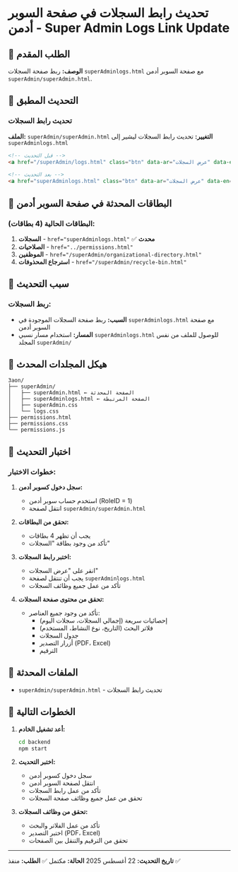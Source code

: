 # تحديث رابط السجلات في صفحة السوبر أدمن - Super Admin Logs Link Update

## 🎯 الطلب المقدم
**الوصف:** ربط صفحة السجلات `superAdminlogs.html` مع صفحة السوبر أدمن `superAdmin/superAdmin.html`.

## 🔧 التحديث المطبق

### تحديث رابط السجلات
**الملف:** `superAdmin/superAdmin.html`
**التغيير:** تحديث رابط السجلات ليشير إلى `superAdminlogs.html`

```html
<!-- قبل التحديث -->
<a href="/superAdmin/logs.html" class="btn" data-ar="عرض السجلات" data-en="View Logs">عرض السجلات</a>

<!-- بعد التحديث -->
<a href="superAdminlogs.html" class="btn" data-ar="عرض السجلات" data-en="View Logs">عرض السجلات</a>
```

## 📁 البطاقات المحدثة في صفحة السوبر أدمن

### البطاقات الحالية (4 بطاقات):
1. **السجلات** - `href="superAdminlogs.html"` ✅ **محدث**
2. **الصلاحيات** - `href="../permissions.html"`
3. **الموظفين** - `href="/superAdmin/organizational-directory.html"`
4. **استرجاع المحذوفات** - `href="/superAdmin/recycle-bin.html"`

## 🎯 سبب التحديث

### ربط السجلات:
- **السبب:** ربط صفحة السجلات الموجودة في `superAdminlogs.html` مع صفحة السوبر أدمن
- **المسار:** استخدام مسار نسبي `superAdminlogs.html` للوصول للملف من نفس المجلد `superAdmin/`

## 📁 هيكل المجلدات المحدث
```
3aon/
├── superAdmin/
│   ├── superAdmin.html ← الصفحة المحدثة
│   ├── superAdminlogs.html ← الصفحة المرتبطة
│   ├── superAdmin.css
│   └── logs.css
├── permissions.html
├── permissions.css
└── permissions.js
```

## 🧪 اختبار التحديث

### خطوات الاختبار:
1. **سجل دخول كسوبر أدمن:**
   - استخدم حساب سوبر أدمن (RoleID = 1)
   - انتقل لصفحة `superAdmin/superAdmin.html`

2. **تحقق من البطاقات:**
   - يجب أن تظهر 4 بطاقات
   - تأكد من وجود بطاقة "السجلات"

3. **اختبر رابط السجلات:**
   - انقر على "عرض السجلات"
   - يجب أن تنتقل لصفحة `superAdminlogs.html`
   - تأكد من عمل جميع وظائف السجلات

4. **تحقق من محتوى صفحة السجلات:**
   - تأكد من وجود جميع العناصر:
     - إحصائيات سريعة (إجمالي السجلات، سجلات اليوم)
     - فلاتر البحث (التاريخ، نوع النشاط، المستخدم)
     - جدول السجلات
     - أزرار التصدير (PDF، Excel)
     - الترقيم

## 📁 الملفات المحدثة
- `superAdmin/superAdmin.html` - تحديث رابط السجلات

## 🚀 الخطوات التالية
1. **أعد تشغيل الخادم:**
   ```bash
   cd backend
   npm start
   ```

2. **اختبر التحديث:**
   - سجل دخول كسوبر أدمن
   - انتقل لصفحة السوبر أدمن
   - تأكد من عمل رابط السجلات
   - تحقق من عمل جميع وظائف صفحة السجلات

3. **تحقق من وظائف السجلات:**
   - تأكد من عمل الفلاتر والبحث
   - اختبر التصدير (PDF، Excel)
   - تحقق من الترقيم والتنقل بين الصفحات

---
**تاريخ التحديث:** 22 أغسطس 2025
**الحالة:** مكتمل ✅
**الطلب:** منفذ ✅
